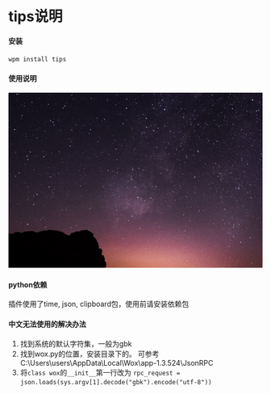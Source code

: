 # tips说明

#### 安装
```
wpm install tips
```


#### 使用说明
![tip](https://raw.githubusercontent.com/ev01ing/Wox.Plugin.Tips/master/docs/pics/wox.gif)



#### python依赖

插件使用了time, json, clipboard包，使用前请安装依赖包


#### 中文无法使用的解决办法

1. 找到系统的默认字符集，一般为gbk
2. 找到wox.py的位置，安装目录下的。 可参考 C:\Users\users\AppData\Local\Wox\app-1.3.524\JsonRPC 
3. 将`class wox`的`__init__`第一行改为
`rpc_request = json.loads(sys.argv[1].decode("gbk").encode("utf-8"))`